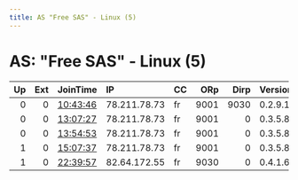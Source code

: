 ```yaml
---
title: AS "Free SAS" - Linux (5)
---
```


# AS: "Free SAS" - Linux (5)

|   Up |   Ext | JoinTime                                                                                            | IP           | CC   |   ORp |   Dirp | Version   | Contact                  | Nickname          |   eFamMembers |
|-----:|------:|:----------------------------------------------------------------------------------------------------|:-------------|:-----|------:|-------:|:----------|:-------------------------|:------------------|--------------:|
|    0 |     0 | [10:43:46](https://metrics.torproject.org/rs.html#details/4F084A42FC3DE0785F80B6D91369F99049739BD9) | 78.211.78.73 | fr   |  9001 |   9030 | 0.2.9.16  | aaa@bb.com               | refilasRelay      |             1 |
|    0 |     0 | [13:07:27](https://metrics.torproject.org/rs.html#details/CAE19E458BE8CC99CC7F63A69CDF9D79F893EC2C) | 78.211.78.73 | fr   |  9001 |      0 | 0.3.5.8   | tor@box.tor              | refilasRelay      |             1 |
|    0 |     0 | [13:54:53](https://metrics.torproject.org/rs.html#details/733DE4DD0085EAF02A583D80235B28FEE69E7274) | 78.211.78.73 | fr   |  9001 |      0 | 0.3.5.8   | jujuxj@free.fr           | refilasRelay      |             1 |
|    1 |     0 | [15:07:37](https://metrics.torproject.org/rs.html#details/1AB62A385BC4E4A342AC62C258777E39C1FC9D61) | 78.211.78.73 | fr   |  9001 |      0 | 0.3.5.8   | jujuxj@free.fr           | refilasRelay      |             1 |
|    1 |     0 | [22:39:57](https://metrics.torproject.org/rs.html#details/EBDD9A8BC45D0543D0FDC93940EE06E56E749A99) | 82.64.172.55 | fr   |  9030 |      0 | 0.4.1.6   | youmustcontactme@free.fr | myRelayFromTroyes |             1 |
